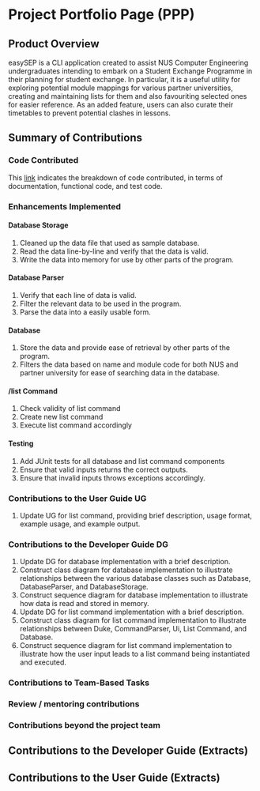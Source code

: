 # Project Portfolio Page (PPP)

## Product Overview

easySEP is a CLI application created to assist NUS Computer Engineering undergraduates intending to embark on a Student Exchange Programme in their planning for student exchange.
In particular, it is a useful utility for exploring potential module mappings for various partner universities, creating and maintaining lists for them and also favouriting selected ones for easier reference. As an added feature, users can also curate their timetables to prevent potential clashes in lessons.

## Summary of Contributions

### Code Contributed

This [link](https://nus-cs2113-ay2223s1.github.io/tp-dashboard/?search=joshuan98&breakdown=true) indicates the breakdown of code contributed, in terms of documentation, functional code, and test code.

### Enhancements Implemented

#### Database Storage

1. Cleaned up the data file that used as sample database.
1. Read the data line-by-line and verify that the data is valid.
1. Write the data into memory for use by other parts of the program.

#### Database Parser

1. Verify that each line of data is valid.
1. Filter the relevant data to be used in the program.
1. Parse the data into a easily usable form.

#### Database

1. Store the data and provide ease of retrieval by other parts of the program.
1. Filters the data based on name and module code for both NUS and partner university for ease of searching data in the database.

#### /list Command

1. Check validity of list command
1. Create new list command
1. Execute list command accordingly

#### Testing

1. Add JUnit tests for all database and list command components
1. Ensure that valid inputs returns the correct outputs.
1. Ensure that invalid inputs throws exceptions accordingly.

### Contributions to the User Guide UG

1. Update UG for list command, providing brief description, usage format, example usage, and example output.

### Contributions to the Developer Guide DG

1. Update DG for database implementation with a brief description.
1. Construct class diagram for database implementation to illustrate relationships between the various database classes such as Database, DatabaseParser, and DatabaseStorage.
1. Construct sequence diagram for database implementation to illustrate how data is read and stored in memory.
1. Update DG for list command implementation with a brief description.
1. Construct class diagram for list command implementation to illustrate relationships between Duke, CommandParser, Ui, List Command, and Database.
1. Construct sequence diagram for list command implementation to illustrate how the user input leads to a list command being instantiated and executed.

### Contributions to Team-Based Tasks

### Review / mentoring contributions

### Contributions beyond the project team

## Contributions to the Developer Guide (Extracts)

## Contributions to the User Guide (Extracts)
